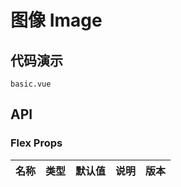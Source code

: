 # 图像 Image


## 代码演示
```demo
basic.vue
```
## API

### Flex Props
| 名称 | 类型 | 默认值 | 说明 | 版本 |
| --- | --- | --- | --- | --- |